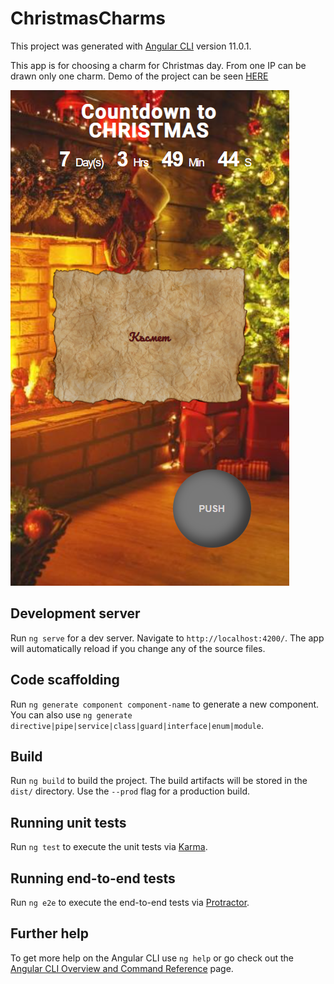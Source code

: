 # ChristmasCharms

This project was generated with [Angular CLI](https://github.com/angular/angular-cli) version 11.0.1.


This app is for choosing a charm for Christmas day. From one IP can be drawn only one charm.
Demo of the project can be seen [HERE](https://christmas-charms.stackblitz.io)

![Screenshot](https://github.com/astanchev/christmas-charms/blob/master/Screenshot.png)

## Development server

Run `ng serve` for a dev server. Navigate to `http://localhost:4200/`. The app will automatically reload if you change any of the source files.

## Code scaffolding

Run `ng generate component component-name` to generate a new component. You can also use `ng generate directive|pipe|service|class|guard|interface|enum|module`.

## Build

Run `ng build` to build the project. The build artifacts will be stored in the `dist/` directory. Use the `--prod` flag for a production build.

## Running unit tests

Run `ng test` to execute the unit tests via [Karma](https://karma-runner.github.io).

## Running end-to-end tests

Run `ng e2e` to execute the end-to-end tests via [Protractor](http://www.protractortest.org/).

## Further help

To get more help on the Angular CLI use `ng help` or go check out the [Angular CLI Overview and Command Reference](https://angular.io/cli) page.

